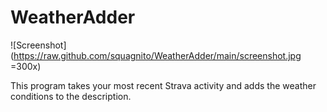 # WeatherAdder

![Screenshot](https://raw.github.com/squagnito/WeatherAdder/main/screenshot.jpg =300x)

This program takes your most recent Strava activity and adds the weather conditions to the description.
